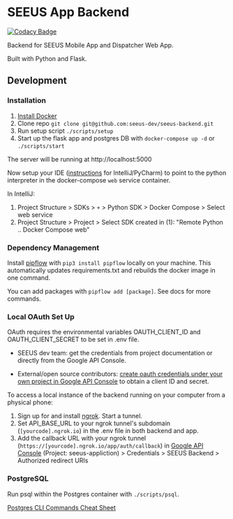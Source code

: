 # SEEUS App Backend

[![Codacy Badge](https://api.codacy.com/project/badge/Grade/ec0375095ced4b55b5c14921e2e565bc)](https://app.codacy.com/gh/seeus-dev/seeus-backend?utm_source=github.com&utm_medium=referral&utm_content=seeus-dev/seeus-backend&utm_campaign=Badge_Grade_Dashboard)

Backend for SEEUS Mobile App and Dispatcher Web App.

Built with Python and Flask.

## Development

### Installation

1.  [Install Docker](https://docs.docker.com/install/)
2.  Clone repo `git clone git@github.com:seeus-dev/seeus-backend.git`
3.  Run setup script `./scripts/setup`
4.  Start up the flask app and postgres DB with `docker-compose up -d` or `./scripts/start`

The server will be running at http://localhost:5000

Now setup your IDE ([instructions]() for IntelliJ/PyCharm) to point to the python interpreter in the docker-compose `web` service container.

In IntelliJ: 

1. Project Structure > SDKs > `+` > Python SDK > Docker Compose > Select web service
2. Project Structure > Project > Select SDK created in (1): "Remote Python .. Docker Compose web"

### Dependency Management

Install [pipflow](https://github.com/iMerica/pipflow) with `pip3 install pipflow` locally on your machine. This automatically updates requirements.txt and rebuilds the docker image in one command.

You can add packages with `pipflow add [package]`. See docs for more commands.

### Local OAuth Set Up
OAuth requires the environmental variables OAUTH_CLIENT_ID and OAUTH_CLIENT_SECRET to be set in .env file.

-  SEEUS dev team: get the credentials from project documentation or directly from the Google API Console.

-  External/open source contributors: [create oauth credentials under your own project in Google API Console](https://support.google.com/googleapi/answer/6158862?hl=en) to obtain a client ID and secret.

To access a local instance of the backend running on your computer from a physical phone:
1. Sign up for and install [ngrok](https://ngrok.com/). Start a tunnel.
2. Set API_BASE_URL to your ngrok tunnel's subdomain (`[yourcode].ngrok.io`) in the .env file in both backend and app.
3. Add the callback URL with your ngrok tunnel (`https://[yourcode].ngrok.io/app/auth/callback`) in [Google API Console](https://console.developers.google.com/apis/credentials) (Project: seeus-appliction) > Credentials > SEEUS Backend > Authorized redirect URIs

### PostgreSQL

Run psql within the Postgres container with `./scripts/psql`.
 
[Postgres CLI Commands Cheat Sheet](https://gist.github.com/Kartones/dd3ff5ec5ea238d4c546)
